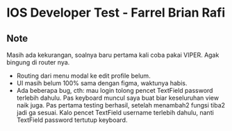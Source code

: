 # IOS Developer Test - Farrel Brian Rafi

## Note
Masih ada kekurangan, soalnya baru pertama kali coba pakai VIPER. Agak bingung di router nya.
- Routing dari menu modal ke edit profile belum.
- UI masih belum 100% sama dengan figma, waktunya habis.
- Ada beberapa bug, cth: mau login tolong pencet TextField password terlebih dahulu.  Pas keyboard muncul saya buat biar keseluruhan view naik juga. Pas pertama testing berhasil, setelah menambah2 fungsi tiba2 jadi ga sesuai. Kalo pencet TextField username terlebih dahulu, nanti TextField password tertutup keyboard.


